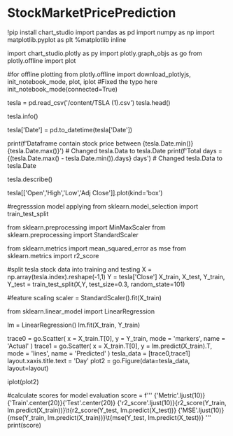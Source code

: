 # StockMarketPricePrediction
!pip install chart_studio
import pandas as  pd
import numpy as np
import matplotlib.pyplot as plt
%matplotlib inline

import chart_studio.plotly as py
import plotly.graph_objs as go
from plotly.offline import plot

#for offline plotting
from plotly.offline import download_plotlyjs, init_notebook_mode, plot, iplot #Fixed the typo here
init_notebook_mode(connected=True)

tesla = pd.read_csv('/content/TSLA (1).csv')
tesla.head()

tesla.info()

tesla['Date']  = pd.to_datetime(tesla['Date'])

print(f'Dataframe contain stock price between {tesla.Date.min()} {tesla.Date.max()}') # Changed tesla.Data to tesla.Date
print(f'Total days = {(tesla.Date.max() - tesla.Date.min()).days} days') # Changed tesla.Data to tesla.Date

tesla.describe()

tesla[['Open','High','Low','Adj Close']].plot(kind='box')

#regresssion model applying
from sklearn.model_selection import train_test_split

from sklearn.preprocessing import MinMaxScaler
from sklearn.preprocessing import StandardScaler

from sklearn.metrics import mean_squared_error as mse
from sklearn.metrics import r2_score

#split tesla stock data into training and testing
X = np.array(tesla.index).reshape(-1,1)
Y = tesla['Close']
X_train, X_test, Y_train, Y_test = train_test_split(X,Y, test_size=0.3, random_state=101)

#feature scaling
scaler = StandardScaler().fit(X_train)

from sklearn.linear_model import LinearRegression

lm = LinearRegression()
lm.fit(X_train, Y_train)

trace0 = go.Scatter(
    x = X_train.T[0],
    y = Y_train,
    mode = 'markers',
    name = 'Actual'
)
trace1 = go.Scatter(
    x = X_train.T[0],
    y = lm.predict(X_train).T,
    mode = 'lines',
    name = 'Predicted'
)
tesla_data = [trace0,trace1]
layout.xaxis.title.text = 'Day'
plot2 = go.Figure(data=tesla_data, layout=layout)

iplot(plot2)

#calculate scores for model evaluation
score = f'''
{'Metric'.ljust(10)}{'Train'.center(20)}{'Test'.center(20)}
{'r2_score'.ljust(10)}{r2_score(Y_train, lm.predict(X_train))}\t{r2_score(Y_test, lm.predict(X_test))}
{'MSE'.ljust(10)}{mse(Y_train, lm.predict(X_train))}\t{mse(Y_test, lm.predict(X_test))}
'''
print(score)
